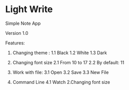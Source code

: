 # Light Write
Simple Note App

Version 1.0

Features:
1. Changing theme :
      1.1 Black
      1.2 White
      1.3 Dark
   
2. Changing font size
      2.1 From 10 to 17
      2.2 By default: 11
   
3. Work with file:
      3.1 Open
      3.2 Save
      3.3 New File
   
4. Command Line
      4.1 Watch 2.Changing font size

